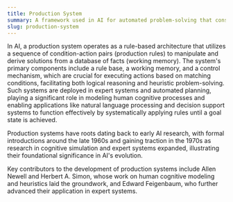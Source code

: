 ```yaml
---
title: Production System
summary: A framework used in AI for automated problem-solving that consists of a set of rules and data, enabling systematic exploration of possible actions to achieve a goal state.
slug: production-system
---
```


In AI, a production system operates as a rule-based architecture that utilizes a sequence of condition-action pairs (production rules) to manipulate and derive solutions from a database of facts (working memory). The system's primary components include a rule base, a working memory, and a control mechanism, which are crucial for executing actions based on matching conditions, facilitating both logical reasoning and heuristic problem-solving. Such systems are deployed in expert systems and automated planning, playing a significant role in modeling human cognitive processes and enabling applications like natural language processing and decision support systems to function effectively by systematically applying rules until a goal state is achieved.

Production systems have roots dating back to early AI research, with formal introductions around the late 1960s and gaining traction in the 1970s as research in cognitive simulation and expert systems expanded, illustrating their foundational significance in AI's evolution.

Key contributors to the development of production systems include Allen Newell and Herbert A. Simon, whose work on human cognitive modeling and heuristics laid the groundwork, and Edward Feigenbaum, who further advanced their application in expert systems.